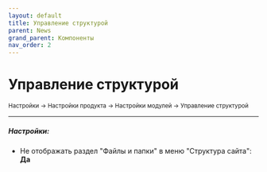 ```yaml
---
layout: default
title: Управление структурой
parent: News
grand_parent: Компоненты
nav_order: 2
---
```


# Управление структурой

<small>Настройки → Настройки продукта → Настройки модулей → Управление структурой</small>

---

##### **Настройки:**

- Не отображать раздел "Файлы и папки" в меню "Структура сайта": **Да**
